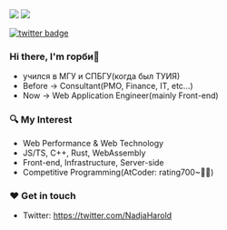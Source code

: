 <a href="https://github.com/anuraghazra/github-readme-stats" style="display:inline-block;">
<img style="float:initial;" src="https://github-readme-stats.vercel.app/api?username=nadjaharold&count_private=true&show_icons=true&theme=react&hide_border=true" />
</a>
<a href="https://github.com/anuraghazra/github-readme-stats" style="display:inline-block;">
<img style="float:initial;" src="https://github-readme-stats.vercel.app/api/top-langs/?username=nadjaharold&hide_border=true&theme=react&layout=compact" />
</a>

[![twitter badge](https://img.shields.io/badge/twitter-_NadjaHarold-1da1f2?style=flat-square&logo=twitter)](https://twitter.com/NadjaHarold)

<!-- [![blog badge](https://img.shields.io/badge/blog-harold's%20diary-1f425f?style=flat-square)](https://dev-harold.net/) -->

### Hi there, I'm горби📯

- учился в МГУ и СПБГУ(когда был ТУИЯ)
- Before -> Consultant(PMO, Finance, IT, etc...)
- Now -> Web Application Engineer(mainly Front-end)

### 🔍 My Interest

- Web Performance & Web Technology
- JS/TS, C++, Rust, WebAssembly
- Front-end, Infrastructure, Server-side
- Competitive Programming(AtCoder: rating700~💪💪)

### ❤️ Get in touch

- Twitter: https://twitter.com/NadjaHarold
<!-- - Blog: https://dev-harold.net/ -->
